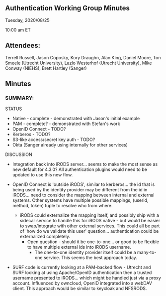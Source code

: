 ## Authentication Working Group Minutes

Tuesday, 2020/08/25

10:00 am ET

## Attendees:

Terrell Russell, Jason Coposky, Kory Draughn, Alan King, Daniel Moore, Ton Smeele (Utrecht University), Lazlo Westerhof (Utrecht University), Mike Conway (NIEHS), Brett Hartley (Sanger)

## Minutes

### SUMMARY:

STATUS

 - Native - complete - demonstrated with Jason's initial example
 - PAM - complete? - demonstrated with Stefan's work
 - OpenID Connect - TODO?
 - Kerberos - TODO?
 - S3-like access/secret key auth - TODO?
 - Okta (Sanger already using internally for other services)

DISCUSSION

 - Integration back into iRODS server… seems to make the most sense as new default for 4.3.0?  All authentication plugins would need to be updated to use this new flow.

 - OpenID Connect is 'outside iRODS', similar to kerberos… the id that is being used by the identity provider may be different from the id in iRODS… need to consider the mapping between internal and external systems.    Other systems have multiple possible mappings, (userid, method, token) tuple to resolve who from where.
    - iRODS could externalize the mapping itself, and possibly ship with a sidecar service to handle this for iRODS native - but would be easier to swap/integrate with other external services.  This could all be part of 'how do we validate this user' question… authentication could be externalized completely.
        - Open question - should it be one-to-one… or good to be flexible to have multiple external ids into iRODS username.
            - The one-to-one identity provider itself could be a many-to-one service.  This seems the best approach today.

 - SURF code is currently looking at a PAM-backed flow - Utrecht and SURF looking at using Apache/OpenID authentication then a trusted username presented to iRODS… which might be handled just via a proxy account.  Influenced by owncloud, OpenID integrated into a webDAV client.   This approach would be similar to keycloak and NFSRODS.

